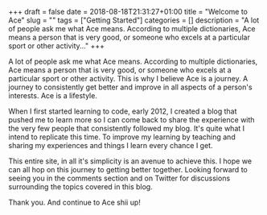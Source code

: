 +++
draft = false
date = 2018-08-18T21:31:27+01:00
title = "Welcome to Ace"
slug = ""
tags = ["Getting Started"]
categories = []
description = "A lot of people ask me what Ace means. According to multiple dictionaries, Ace means a person that is very good, or someone who excels at a particular sport or other activity..."
+++

A lot of people ask me what Ace means. According to multiple dictionaries, Ace means a person that is very good, or someone who excels at a particular sport or other activity. This is why I believe Ace is a journey. A journey to consistently get better and improve in all aspects of a person's interests. Ace is a lifestyle.

When I first started learning to code, early 2012, I created a blog that pushed me to learn more so I can come back to share the experience with the very few people that consistently followed my blog. It's quite what I intend to replicate this time. To improve my learning by teaching and sharing my experiences and things I learn every chance I get.

This entire site, in all it's simplicity is an avenue to achieve this. I hope we can all hop on this journey to getting better together. Looking forward to seeing you in the comments section and on Twitter for discussions surrounding the topics covered in this blog.

Thank you. And continue to Ace shii up!